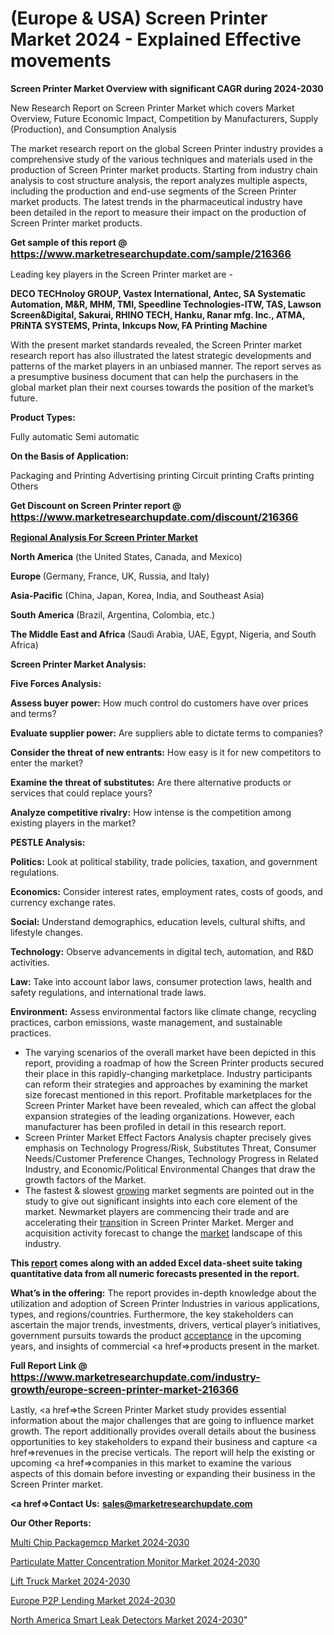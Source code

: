 # (Europe & USA) Screen Printer Market 2024 - Explained Effective movements

<strong>Screen Printer Market Overview with significant CAGR during 2024-2030</strong>

New Research Report on Screen Printer Market which covers Market Overview, Future Economic Impact, Competition by Manufacturers, Supply (Production), and Consumption Analysis

The market research report on the global Screen Printer industry provides a comprehensive study of the various techniques and materials used in the production of Screen Printer market products. Starting from industry chain analysis to cost structure analysis, the report analyzes multiple aspects, including the production and end-use segments of the Screen Printer market products. The latest trends in the pharmaceutical industry have been detailed in the report to measure their impact on the production of Screen Printer market products.

<strong>Get sample of this report @ <a href=https://www.marketresearchupdate.com/sample/216366><font size=3 color=#0000ff>https://www.marketresearchupdate.com/sample/216366</font></a></strong>

Leading key players in the Screen Printer market are -

<strong>DECO TECHnoloy GROUP, Vastex International, Antec, SA Systematic Automation, M&R, MHM, TMI, Speedline Technologies-ITW, TAS, Lawson Screen&Digital, Sakurai, RHINO TECH, Hanku, Ranar mfg. Inc., ATMA, PRiNTA SYSTEMS, Printa, Inkcups Now, FA Printing Machine</strong>

With the present market standards revealed, the Screen Printer market research report has also illustrated the latest strategic developments and patterns of the market players in an unbiased manner. The report serves as a presumptive business document that can help the purchasers in the global market plan their next courses towards the position of the market’s future.

<strong>Product Types:</strong>

Fully automatic
Semi automatic

<strong>On the Basis of Application:</strong>

Packaging and Printing
Advertising printing
Circuit printing
Crafts printing
Others

<strong>Get Discount on Screen Printer report @ <a href=https://www.marketresearchupdate.com/discount/216366><font size=3 color=#0000ff>https://www.marketresearchupdate.com/discount/216366</font></a></strong>

<strong><u><b>Regional Analysis For Screen Printer Market</b></u></strong>

<strong><b>North America</b></strong> (the United States, Canada, and Mexico)

<strong><b>Europe </b></strong>(Germany, France, UK, Russia, and Italy)

<strong><b>Asia-Pacific</b></strong> (China, Japan, Korea, India, and Southeast Asia)

<strong><b>South America</b></strong> (Brazil, Argentina, Colombia, etc.)

<strong><b>The Middle East and Africa</b></strong> (Saudi Arabia, UAE, Egypt, Nigeria, and South Africa)

<strong>Screen Printer Market Analysis:</strong>

<strong>Five Forces Analysis:</strong>

<strong>Assess buyer power:</strong> How much control do customers have over prices and terms?

<strong>Evaluate supplier power:</strong> Are suppliers able to dictate terms to companies?

<strong>Consider the threat of new entrants:</strong> How easy is it for new competitors to enter the market?

<strong>Examine the threat of substitutes:</strong> Are there alternative products or services that could replace yours?

<strong>Analyze competitive rivalry:</strong> How intense is the competition among existing players in the market?

<strong>PESTLE Analysis:</strong>

<strong>Politics:</strong> Look at political stability, trade policies, taxation, and government regulations.

<strong>Economics:</strong> Consider interest rates, employment rates, costs of goods, and currency exchange rates.

<strong>Social:</strong> Understand demographics, education levels, cultural shifts, and lifestyle changes.

<strong>Technology:</strong> Observe advancements in digital tech, automation, and R&D activities.

<strong>Law:</strong> Take into account labor laws, consumer protection laws, health and safety regulations, and international trade laws.

<strong>Environment:</strong> Assess environmental factors like climate change, recycling practices, carbon emissions, waste management, and sustainable practices.

<ul>
  <li>The varying scenarios of the overall market have been depicted in this report, providing a roadmap of how the Screen Printer products secured their place in this rapidly-changing marketplace. Industry participants can reform their strategies and approaches by examining the market size forecast mentioned in this report. Profitable marketplaces for the Screen Printer Market have been revealed, which can affect the global expansion strategies of the leading organizations. However, each manufacturer has been profiled in detail in this research report.</li>
  <li>Screen Printer Market Effect Factors Analysis chapter precisely gives emphasis on Technology Progress/Risk, Substitutes Threat, Consumer Needs/Customer Preference Changes, Technology Progress in Related Industry, and Economic/Political Environmental Changes that draw the growth factors of the Market.</li>
  <li>The fastest &amp; slowest <a href=ASDF991299>growing</a> market segments are pointed out in the study to give out significant insights into each core element of the market. Newmarket players are commencing their trade and are accelerating their <a href=>trans</a>ition in Screen Printer Market. Merger and acquisition activity forecast to change the <a href=>market</a> landscape of this industry.</li>
</ul>
<strong>This <a href=>report</a> comes along with an added Excel data-sheet suite taking quantitative data from all numeric forecasts presented in the report.</strong>

<strong>What’s in the offering:</strong> The report provides in-depth knowledge about the utilization and adoption of Screen Printer Industries in various applications, types, and regions/countries. Furthermore, the key stakeholders can ascertain the major trends, investments, drivers, vertical player’s initiatives, government pursuits towards the product <a href=ASDF881288>acceptance</a> in the upcoming years, and insights of commercial <a href=>products</a> present in the market.

<strong>Full Report Link @ <a href=https://www.marketresearchupdate.com/industry-growth/europe-screen-printer-market-216366><font size=3 color=#0000ff>https://www.marketresearchupdate.com/industry-growth/europe-screen-printer-market-216366</font></a></strong>

Lastly, <a href=>the</a> Screen Printer Market study provides essential information about the major challenges that are going to influence market growth. The report additionally provides overall details about the business opportunities to key stakeholders to expand their business and capture <a href=>revenues</a> in the precise verticals. The report will help the existing or upcoming <a href=>companies</a> in this market to examine the various aspects of this domain before investing or expanding their business in the Screen Printer market.

<strong><a href=><strong>Contact Us:</strong></a></strong>
<strong>sales@marketresearchupdate.com</strong>

<strong>Our Other Reports:</strong>

<a href=https://www.linkedin.com/pulse/multi-chip-packagemcp-market-2023-challenges-business>Multi Chip Packagemcp Market 2024-2030</a>

<a href=https://www.linkedin.com/pulse/particulate-matter-concentration-monitor-market-1f>Particulate Matter Concentration Monitor Market 2024-2030</a>

<a href=https://www.linkedin.com/pulse/lift-truck-market-analysis-segment-region-growth-forecast>Lift Truck Market 2024-2030</a>

<a href=https://www.linkedin.com/pulse/europe-p2p-lending-market-2023-top-key-players-ub8kf/>Europe P2P Lending Market 2024-2030</a>

<a href=https://www.linkedin.com/pulse/north-america-smart-leak-detectors-market-2023-b1o6f/>North America Smart Leak Detectors Market 2024-2030</a>"
